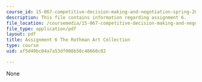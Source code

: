```yaml
---
course_id: 15-067-competitive-decision-making-and-negotiation-spring-2011
description: This file contains information regarding assignment 6.
file_location: /coursemedia/15-067-competitive-decision-making-and-negotiation-spring-2011/af5d49bc04a7a53df008b50c48660c82_MIT15_067S11_assgn06.pdf
file_type: application/pdf
layout: pdf
title: Assignment 6 The Rothman Art Collection
type: course
uid: af5d49bc04a7a53df008b50c48660c82

---
```

None